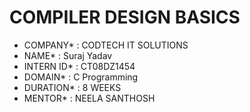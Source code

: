 # COMPILER DESIGN BASICS
* COMPANY* : CODTECH IT SOLUTIONS
* NAME* : Suraj Yadav
* INTERN ID* : CT08DZ1454
* DOMAIN* : C Programming
* DURATION* : 8 WEEKS
* MENTOR* : NEELA SANTHOSH
